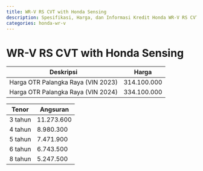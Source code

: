 ```yaml
---
title: WR-V RS CVT with Honda Sensing
description: Spesifikasi, Harga, dan Informasi Kredit Honda WR-V RS CVT with Honda Sensing
categories: honda-wr-v
---
```

# WR-V RS CVT with Honda Sensing

| Deskripsi | Harga |
| --- | --- |
| Harga OTR Palangka Raya (VIN 2023) | 314.100.000 |
| Harga OTR Palangka Raya (VIN 2024) | 334.100.000 |

| Tenor | Angsuran |
| --- | --- |
| 3 tahun | 11.273.600 |
| 4 tahun | 8.980.300 |
| 5 tahun | 7.471.900 |
| 6 tahun | 6.743.500 |
| 8 tahun | 5.247.500 |

